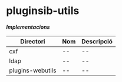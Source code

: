 # pluginsib-utils

***Implementacions***

Directori | Nom | Descripció
------------ | ------------- | -------------
cxf | -- | -- 
ldap | -- | --
plugins-webutils | -- | --
